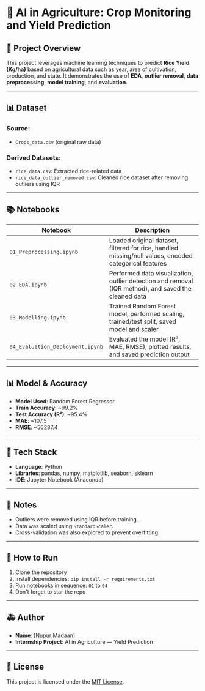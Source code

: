 # 🌾 AI in Agriculture: Crop Monitoring and Yield Prediction

## 📄 Project Overview

This project leverages machine learning techniques to predict **Rice Yield (Kg/ha)** based on agricultural data such as year, area of cultivation, production, and state. It demonstrates the use of **EDA**, **outlier removal**, **data preprocessing**, **model training**, and **evaluation**.

---

## 📊 Dataset

### Source:

- `Crops_data.csv` (original raw data)

### Derived Datasets:

- `rice_data.csv`: Extracted rice-related data
- `rice_data_outlier_removed.csv`: Cleaned rice dataset after removing outliers using IQR

---

## 📚 Notebooks

| Notebook                         | Description                                                                                           |
| -------------------------------- | ----------------------------------------------------------------------------------------------------- |
| `01_Preprocessing.ipynb`         | Loaded original dataset, filtered for rice, handled missing/null values, encoded categorical features |
| `02_EDA.ipynb`                   | Performed data visualization, outlier detection and removal (IQR method), and saved the cleaned data  |
| `03_Modelling.ipynb`             | Trained Random Forest model, performed scaling, trained/test split, saved model and scaler            |
| `04_Evaluation_Deployment.ipynb` | Evaluated the model (R², MAE, RMSE), plotted results, and saved prediction output                     |

---

## 📊 Model & Accuracy

- **Model Used**: Random Forest Regressor
- **Train Accuracy**: ~99.2%
- **Test Accuracy (R²)**: ~95.4%
- **MAE**: ~107.5
- **RMSE**: ~56287.4

---

## 🔧 Tech Stack

- **Language**: Python
- **Libraries**: pandas, numpy, matplotlib, seaborn, sklearn
- **IDE**: Jupyter Notebook (Anaconda)

---

## 📢 Notes

- Outliers were removed using IQR before training.
- Data was scaled using `StandardScaler`.
- Cross-validation was also explored to prevent overfitting.

---

## 🚀 How to Run

1. Clone the repository
2. Install dependencies: `pip install -r requirements.txt`
3. Run notebooks in sequence: `01` to `04`
4. Don't forget to star the repo 

---

## 🚑 Author

- **Name**: [Nupur Madaan]
- **Internship Project**: AI in Agriculture — Yield Prediction

---

## 📅 License

This project is licensed under the [MIT License](LICENSE).


